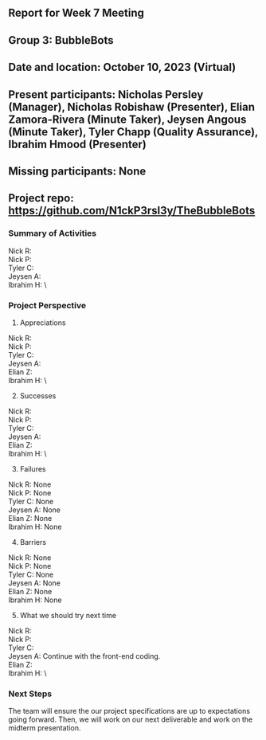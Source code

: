 ## Report for Week 7 Meeting
## Group 3: BubbleBots
## Date and location: October 10, 2023 (Virtual)
## Present participants: Nicholas Persley (Manager), Nicholas Robishaw (Presenter), Elian Zamora-Rivera (Minute Taker), Jeysen Angous (Minute Taker), Tyler Chapp (Quality Assurance), Ibrahim Hmood (Presenter)
## Missing participants: None
## Project repo: https://github.com/N1ckP3rsl3y/TheBubbleBots

### Summary of Activities

Nick R: \
Nick P: \
Tyler C: \
Jeysen A: \
Ibrahim H: \


### Project Perspective
1. Appreciations

  Nick R: \
  Nick P: \
  Tyler C: \
  Jeysen A: \
  Elian Z: \
  Ibrahim H: \

2. Successes

  Nick R: \
  Nick P: \
  Tyler C: \
  Jeysen A: \
  Elian Z: \
  Ibrahim H: \

  
3. Failures

  Nick R: None\
  Nick P: None\
  Tyler C: None\
  Jeysen A: None\
  Elian Z: None\
  Ibrahim H: None

4. Barriers

  Nick R: None\
  Nick P: None\
  Tyler C: None\
  Jeysen A: None\
  Elian Z: None\
  Ibrahim H: None

5. What we should try next time
   
Nick R: \
Nick P: \
Tyler C: \
Jeysen A: Continue with the front-end coding. \
Elian Z: \
Ibrahim H: \


### Next Steps

  The team will ensure the our project specifications are up to expectations going forward. Then, we will work on our next deliverable and work on the midterm presentation.

